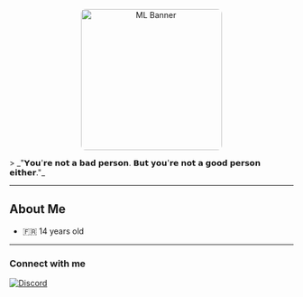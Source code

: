 <p align="center">
  <img src="https://i.pinimg.com/736x/e5/d5/7f/e5d57f1d6175bfb53a79a61ac1b8558d.jpg" alt="ML Banner" height="250" style="border-radius: 8px;">
</p>
> _"𝗬𝗼𝘂'𝗿𝗲 𝗻𝗼𝘁 𝗮 𝗯𝗮𝗱 𝗽𝗲𝗿𝘀𝗼𝗻. 𝗕𝘂𝘁 𝘆𝗼𝘂'𝗿𝗲 𝗻𝗼𝘁 𝗮 𝗴𝗼𝗼𝗱 𝗽𝗲𝗿𝘀𝗼𝗻 𝗲𝗶𝘁𝗵𝗲𝗿."_  


---

## About Me
- 🇫🇷 14 years old

---

### Connect with me
[![Discord](https://img.shields.io/badge/Discord-skyrock.fm-5865F2?style=for-the-badge&logo=discord&logoColor=white)](https://discord.com/users/1331352861619257345)
